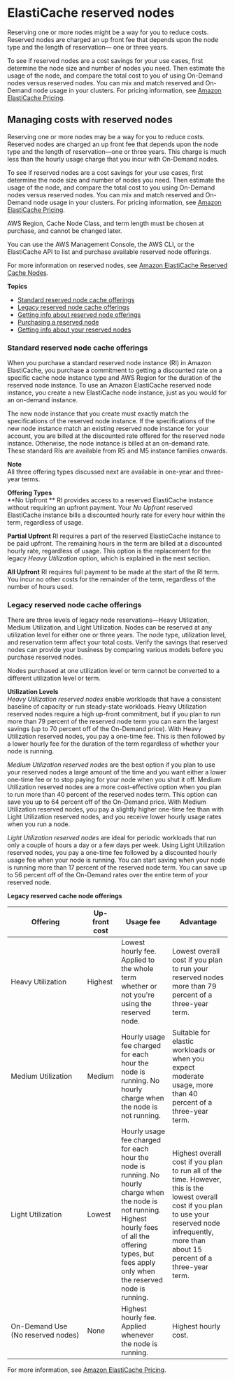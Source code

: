 # ElastiCache reserved nodes<a name="CacheNodes.Reserved"></a>

Reserving one or more nodes might be a way for you to reduce costs\. Reserved nodes are charged an up front fee that depends upon the node type and the length of reservation— one or three years\. 

To see if reserved nodes are a cost savings for your use cases, first determine the node size and number of nodes you need\. Then estimate the usage of the node, and compare the total cost to you of using On\-Demand nodes versus reserved nodes\. You can mix and match reserved and On\-Demand node usage in your clusters\. For pricing information, see [Amazon ElastiCache Pricing](https://aws.amazon.com/elasticache/pricing/)\.

## Managing costs with reserved nodes<a name="reserved-nodes"></a>

Reserving one or more nodes may be a way for you to reduce costs\. Reserved nodes are charged an up front fee that depends upon the node type and the length of reservation—one or three years\. This charge is much less than the hourly usage charge that you incur with On\-Demand nodes\. 

To see if reserved nodes are a cost savings for your use cases, first determine the node size and number of nodes you need\. Then estimate the usage of the node, and compare the total cost to you using On\-Demand nodes versus reserved nodes\. You can mix and match reserved and On\-Demand node usage in your clusters\. For pricing information, see [Amazon ElastiCache Pricing](https://aws.amazon.com/elasticache/pricing/)\.

AWS Region, Cache Node Class, and term length must be chosen at purchase, and cannot be changed later\.

You can use the AWS Management Console, the AWS CLI, or the ElastiCache API to list and purchase available reserved node offerings\.

For more information on reserved nodes, see [Amazon ElastiCache Reserved Cache Nodes](https://aws.amazon.com/elasticache/reserved-cache-nodes/)\.

**Topics**
+ [Standard reserved node cache offerings](#reserved-nodes-standard)
+ [Legacy reserved node cache offerings](#reserved-nodes-utilization)
+ [Getting info about reserved node offerings](reserved-nodes-offerings.md)
+ [Purchasing a reserved node](reserved-nodes-purchasing.md)
+ [Getting info about your reserved nodes](reserved-nodes-describing.md)

### Standard reserved node cache offerings<a name="reserved-nodes-standard"></a>

When you purchase a standard reserved node instance \(RI\) in Amazon ElastiCache, you purchase a commitment to getting a discounted rate on a specific cache node instance type and AWS Region for the duration of the reserved node instance\. To use an Amazon ElastiCache reserved node instance, you create a new ElastiCache node instance, just as you would for an on\-demand instance\.

 The new node instance that you create must exactly match the specifications of the reserved node instance\. If the specifications of the new node instance match an existing reserved node instance for your account, you are billed at the discounted rate offered for the reserved node instance\. Otherwise, the node instance is billed at an on\-demand rate\. These standard RIs are available from R5 and M5 instance families onwards\. 

**Note**  
All three offering types discussed next are available in one\-year and three\-year terms\.

**Offering Types**  
**No Upfront ** RI provides access to a reserved ElastiCache instance without requiring an upfront payment\. Your *No Upfront* reserved ElastiCache instance bills a discounted hourly rate for every hour within the term, regardless of usage\. 

**Partial Upfront** RI requires a part of the reserved ElasticCache instance to be paid upfront\. The remaining hours in the term are billed at a discounted hourly rate, regardless of usage\. This option is the replacement for the legacy *Heavy Utilization* option, which is explained in the next section\.

**All Upfront** RI requires full payment to be made at the start of the RI term\. You incur no other costs for the remainder of the term, regardless of the number of hours used\. 

### Legacy reserved node cache offerings<a name="reserved-nodes-utilization"></a>

There are three levels of legacy node reservations—Heavy Utilization, Medium Utilization, and Light Utilization\. Nodes can be reserved at any utilization level for either one or three years\. The node type, utilization level, and reservation term affect your total costs\. Verify the savings that reserved nodes can provide your business by comparing various models before you purchase reserved nodes\.

Nodes purchased at one utilization level or term cannot be converted to a different utilization level or term\.

**Utilization Levels**  
*Heavy Utilization reserved nodes* enable workloads that have a consistent baseline of capacity or run steady\-state workloads\. Heavy Utilization reserved nodes require a high up\-front commitment, but if you plan to run more than 79 percent of the reserved node term you can earn the largest savings \(up to 70 percent off of the On\-Demand price\)\. With Heavy Utilization reserved nodes, you pay a one\-time fee\. This is then followed by a lower hourly fee for the duration of the term regardless of whether your node is running\.

*Medium Utilization reserved nodes* are the best option if you plan to use your reserved nodes a large amount of the time and you want either a lower one\-time fee or to stop paying for your node when you shut it off\. Medium Utilization reserved nodes are a more cost\-effective option when you plan to run more than 40 percent of the reserved nodes term\. This option can save you up to 64 percent off of the On\-Demand price\. With Medium Utilization reserved nodes, you pay a slightly higher one\-time fee than with Light Utilization reserved nodes, and you receive lower hourly usage rates when you run a node\.

*Light Utilization reserved nodes* are ideal for periodic workloads that run only a couple of hours a day or a few days per week\. Using Light Utilization reserved nodes, you pay a one\-time fee followed by a discounted hourly usage fee when your node is running\. You can start saving when your node is running more than 17 percent of the reserved node term\. You can save up to 56 percent off of the On\-Demand rates over the entire term of your reserved node\.


**Legacy reserved cache node offerings**  

| Offering | Up\-front cost | Usage fee | Advantage | 
| --- | --- | --- | --- | 
|  Heavy Utilization |  Highest |  Lowest hourly fee\. Applied to the whole term whether or not you're using the reserved node\. |  Lowest overall cost if you plan to run your reserved nodes more than 79 percent of a three\-year term\. | 
|  Medium Utilization |  Medium |  Hourly usage fee charged for each hour the node is running\. No hourly charge when the node is not running\. |  Suitable for elastic workloads or when you expect moderate usage, more than 40 percent of a three\-year term\. | 
|  Light Utilization |  Lowest |  Hourly usage fee charged for each hour the node is running\. No hourly charge when the node is not running\. Highest hourly fees of all the offering types, but fees apply only when the reserved node is running\. |  Highest overall cost if you plan to run all of the time\. However, this is the lowest overall cost if you plan to use your reserved node infrequently, more than about 15 percent of a three\-year term\. | 
|  On\-Demand Use \(No reserved nodes\) |  None |  Highest hourly fee\. Applied whenever the node is running\. |  Highest hourly cost\. | 

For more information, see [Amazon ElastiCache Pricing](https://aws.amazon.com/elasticache/pricing/)\.